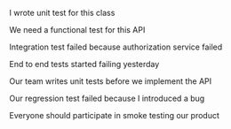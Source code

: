 I wrote unit test for this class

We need a functional test for this API

Integration test failed because authorization service failed

End to end tests started failing yesterday 

Our team writes unit tests before we implement the API

Our regression test failed because I introduced a bug

Everyone should participate in smoke testing our product
